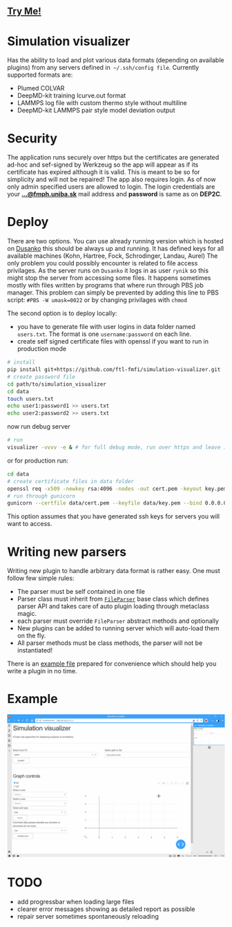 <h2>
  <a
    target="_blank"
    href="https://158.195.19.213:8050"
  >
    Try Me!
  </a>
</h2>

# Simulation visualizer

Has the ability to load and plot various data formats (depending on available plugins)
from any servers defined in` ~/.ssh/config file`. Currently supported formats are:

- Plumed COLVAR
- DeepMD-kit training lcurve.out format
- LAMMPS log file with custom thermo style without multiline
- DeepMD-kit LAMMPS pair style model deviation output

# Security

The application runs securely over https but the certificates are generated
ad-hoc and sef-signed by Werkzeug so the app will appear as if its certificate
has expired although it is valid. This is meant to be so for simplicity and
will not be repaired! The app also requires login. As of now only admin
specified users are allowed to login. The login credentials are your
**...@fmph.uniba.sk** mail address and **password** is same as on **DEP2C**.
# Deploy

There are two options. You can use already running version which is hosted on
[Dusanko](https://158.195.19.213:8050) this should be always up and running. It
has defined keys for all available machines (Kohn, Hartree, Fock, Schrodinger,
Landau, Aurel) The only problem you could possibly encounter is related to file
access privilages. As the server runs on `Dusanko` it logs in as user `rynik` so
this might stop the server from accessing some files. It happens sometimes mostly
with files written by programs that where run through PBS job manager. This problem
can simply be prevented by adding this line to PBS script: `#PBS -W umask=0022` or
by changing privilages with `chmod`

The second option is to deploy locally:

* you have to generate file with user logins in data folder named `users.txt`.
The format is one `username:password` on each line.
* create self signed certificate files with openssl if you want to run in
production mode

```bash
# install
pip install git+https://github.com/ftl-fmfi/simulation-visualizer.git
# create password file
cd path/to/simulation_visualizer
cd data
touch users.txt
echo user1:password1 >> users.txt
echo user2:password2 >> users.txt
```

now run debug server
```bash
# run
visualizer -vvvv -e & # for full debug mode, run over https and leave it running in the background
```

or for production run:
```bash
cd data
# create certificate files in data folder
openssl req -x509 -newkey rsa:4096 -nodes -out cert.pem -keyout key.pem -days 365
# run through gunicorn
gunicorn --certfile data/cert.pem --keyfile data/key.pem --bind 0.0.0.0:8050 visualize:server
```

This option assumes that you have generated ssh keys for servers you will want
to access.

# Writing new parsers

Writing new plugin to handle arbitrary data format is rather easy. One must follow
few simple rules:
* The parser must be self contained in one file
* Parser class must inherit from [`FileParser`](https://github.com/ftl-fmfi/simulation-visualizer/blob/9b37c9382200df023bbd2e126b018ecd12319054/simulation_visualizer/parser.py#L51)
base class which defines parser API and takes care of auto plugin loading through
metaclass magic.
* each parser must override `FileParser` abstract methods and optionally
* New plugins can be added to running server which will auto-load them on the fly.
* All parser methods must be class methods, the parser will not be instantiated!

There is an [example file](simulation_visualizer/parsers/example_plugin.py) prepared for convenience which should help you
write a plugin in no time. 


# Example

![Alt Text](data/example_colvar.gif)

# TODO

- add progressbar when loading large files
- clearer error messages showing as detailed report as possible
- repair server sometimes spontaneously reloading
